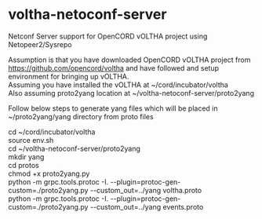 # voltha-netoconf-server
Netconf Server support for OpenCORD vOLTHA project using Netopeer2/Sysrepo

Assumption is that you have downloaded OpenCORD vOLTHA project from https://github.com/opencord/voltha and have followed and setup environment for bringing up vOLTHA. <br />
Assuming you have installed the vOLTHA at ~/cord/incubator/voltha<br />
Also assuming proto2yang location at ~/voltha-netoconf-server/proto2yang<br />

Follow below steps to generate yang files which will be placed in ~/proto2yang/yang directory from proto files<br />

cd ~/cord/incubator/voltha<br />
source env.sh<br />
cd ~/voltha-netoconf-server/proto2yang<br />
mkdir yang<br />
cd protos<br />
chmod +x proto2yang.py<br />
python -m grpc.tools.protoc -I. --plugin=protoc-gen-custom=./proto2yang.py --custom_out=../yang voltha.proto<br />
python -m grpc.tools.protoc -I. --plugin=protoc-gen-custom=./proto2yang.py --custom_out=../yang events.proto<br />

